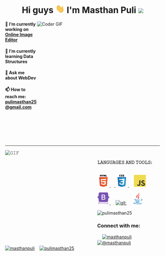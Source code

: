 <h1 align="center">
 Hi guys  <img src="https://github.com/ABSphreak/ABSphreak/blob/master/gifs/Hi.gif" width="30px">  I'm Masthan Puli   <img src = "https://media2.giphy.com/media/QssGEmpkyEOhBCb7e1/giphy.gif?cid=ecf05e47a0n3gi1bfqntqmob8g9aid1oyj2wr3ds3mg700bl&rid=giphy.gif" width = 32px>

</h1>
<div>
  <img align ="right" src="https://media.giphy.com/media/SWoSkN6DxTszqIKEqv/giphy.gif"  alt="Coder GIF" width="400" height="300">

  #### 🔭 I’m currently working on [Online Image Editor](https://pulimasthan25.github.io/Image-Editor-Code/)
  #### 🌱 I’m currently learning **Data Structures**
#### 💬 Ask me about **WebDev**
#### 📫 How to reach me: **pulimasthan25@gmail.com**
  
  <br>  <br>  <br>   <br>  <br>  
</div>



  ************************************************************************************************



<a target="_blank"><img align="left" height="300" width="300" alt="𝙶𝙸𝙵" src="https://octodex.github.com/images/daftpunktocat-thomas.gif"></a>
<br/>

**𝙻𝙰𝙽𝙶𝚄𝙰𝙶𝙴𝚂 𝙰𝙽𝙳 𝚃𝙾𝙾𝙻𝚂:** 

<a href="https://www.w3.org/html/" target="_blank" rel="noreferrer"><br>
    <img
      src="https://raw.githubusercontent.com/devicons/devicon/master/icons/html5/html5-original-wordmark.svg"
      alt="html5"
      width="40"
      height="40"
    /> </a> &nbsp;&nbsp;&nbsp;<a
    href="https://www.w3schools.com/css/"
    target="_blank"
    rel="noreferrer">
  <img
      src="https://raw.githubusercontent.com/devicons/devicon/master/icons/css3/css3-original-wordmark.svg" alt="css3" width="40" height="40" /> </a>
    &nbsp;&nbsp;&nbsp;
    <a href="https://developer.mozilla.org/en-US/docs/Web/JavaScript" target="_blank" rel="noreferrer">
  <img src="https://raw.githubusercontent.com/devicons/devicon/master/icons/javascript/javascript-original.svg" alt="javascript" width="40" height="40" />
  </a>
  
  <a href="https://getbootstrap.com" target="_blank" rel="noreferrer">
    <img src="https://raw.githubusercontent.com/devicons/devicon/master/icons/bootstrap/bootstrap-plain-wordmark.svg" alt="bootstrap" width="40" height="40"/> </a>&nbsp;&nbsp;&nbsp;
<a href="https://git-scm.com/" target="_blank" rel="noreferrer">
    <img src="https://www.vectorlogo.zone/logos/git-scm/git-scm-icon.svg" alt="git"  width="40" height="40"/>
  </a>&nbsp;&nbsp;&nbsp;
  <a href="https://www.java.com" target="_blank" rel="noreferrer">
    <img src="https://raw.githubusercontent.com/devicons/devicon/master/icons/java/java-original.svg"  alt="java"  width="40"  height="40"/> </a>
  
  
  
  


</p>

<p><img align="center" src="https://github-readme-stats.vercel.app/api/top-langs?username=pulimasthan25&show_icons=true&locale=en&layout=compact" alt="pulimasthan25" /></p>


<h3 align="left">Connect with me:</h3>
<p align="left">&nbsp;&nbsp;&nbsp;
  <a href="mailto:pulimasthan25@gmail.com">
    <img align="center" src="https://upload.wikimedia.org/wikipedia/commons/thumb/7/7e/Gmail_icon_%282020%29.svg/2560px-Gmail_icon_%282020%29.svg.png" alt="masthanpuli" width="24" /></a>&nbsp;&nbsp;&nbsp;
  
<a href="https://twitter.com/@masthanpuli" target="blank">
  <img align="center" src="https://raw.githubusercontent.com/rahuldkjain/github-profile-readme-generator/master/src/images/icons/Social/twitter.svg" alt="@masthanpuli" height="30" width="24" /></a>&nbsp;&nbsp;&nbsp;
<a href="https://linkedin.com/in/masthanpuli" target="blank">
  <img align="center" src="https://upload.wikimedia.org/wikipedia/commons/thumb/c/ca/LinkedIn_logo_initials.png/800px-LinkedIn_logo_initials.png" alt="masthanpuli" width="24" /></a>&nbsp;&nbsp;&nbsp;
<a href="https://www.hackerrank.com/pulimasthan25" target="blank"><img align="center" src="https://raw.githubusercontent.com/rahuldkjain/github-profile-readme-generator/master/src/images/icons/Social/hackerrank.svg" alt="pulimasthan25" height="30" width="24" /></a>
  
  



